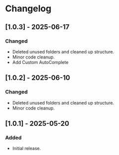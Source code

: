 # Changelog

## [1.0.3] - 2025-06-17
### Changed
- Deleted unused folders and cleaned up structure.
- Minor code cleanup.
- Add Custom AutoComplete

## [1.0.2] - 2025-06-10
### Changed
- Deleted unused folders and cleaned up structure.
- Minor code cleanup.

## [1.0.1] - 2025-05-20
### Added
- Initial release.
